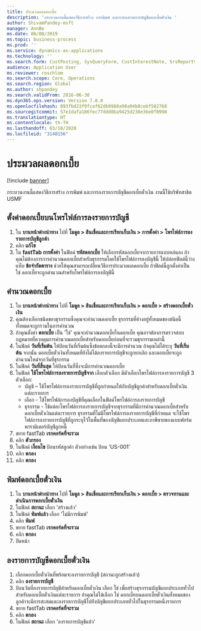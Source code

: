 ```yaml
---
title: ประมวลผลดอกเบี้ย
description: 'กระบวนงานนี้แสดงวิธีการสร้าง การพิมพ์ และการลงรายการบัญชีดอกเบี้ยตั๋วเงิน '
author: ShivamPandey-msft
manager: AnnBe
ms.date: 08/08/2019
ms.topic: business-process
ms.prod: ''
ms.service: dynamics-ax-applications
ms.technology: ''
ms.search.form: CustPosting, SysQueryForm, CustInterestNote, SrsReportViewerForm
audience: Application User
ms.reviewer: roschlom
ms.search.scope: Core, Operations
ms.search.region: Global
ms.author: shpandey
ms.search.validFrom: 2016-06-30
ms.dyn365.ops.version: Version 7.0.0
ms.openlocfilehash: 093fbd23f9fcaf62db9988a98a94b8cebf582768
ms.sourcegitcommit: 57e1dafa186fec77ddd8ba9425d238e36e0f0998
ms.translationtype: HT
ms.contentlocale: th-TH
ms.lasthandoff: 03/18/2020
ms.locfileid: "3140156"
---
```

# <a name="process-interest"></a>ประมวลผลดอกเบี้ย

[!include [banner](../../includes/banner.md)]

กระบวนงานนี้แสดงวิธีการสร้าง การพิมพ์ และการลงรายการบัญชีดอกเบี้ยตั๋วเงิน  งานนี้ใช้บริษัทสาธิต USMF 


## <a name="set-up-interest-on-the-posting-profile"></a>ตั้งค่าดอกเบี้ยบนโพรไฟล์การลงรายการบัญชี
1. ใน **บานหน้าต่างนำทาง** ไปที่ **โมดูล > สินเชื่อและการเรียกเก็บเงิน > การตั้งค่า > โพรไฟล์การลงรายการบัญชีลูกค้า**
2. คลิก **แก้ไข**
3. ใน **fastTab การตั้งค่า** ในฟิลด์ **รหัสดอกเบี้ย** ให้เลือกรหัสดอกเบี้ยจากรายการแบบหล่นลง ถ้าคุณไม่ต้องการการคำนวณดอกเบี้ยสำหรับธุรกรรมโดยใช้โพรไฟล์การลงบัญชีนี้ ให้ปล่อยฟิลด์นี้ว่าง แท็บ **ข้อจำกัดตาราง** ช่วยให้คุณสามารถเปลี่ยนวิธีการประมวลผลดอกเบี้ย ถ้าฟิลด์นี้ถูกตั้งค่าเป็น ใช่ ดอกเบี้ยจะถูกคำนวณสำหรับโพรไฟล์การลงบัญชีนี้  

## <a name="calculate-interest"></a>คำนวณดอกเบี้ย
1. ใน **บานหน้าต่างนำทาง** ไปที่ **โมดูล > สินเชื่อและการเรียกเก็บเงิน > ดอกเบี้ย > สร้างดอกเบี้ยตั๋วเงิน**
2. คุณต้องเลือกชนิดของธุรกรรมซึ่งคุณจะคำนวณดอกเบี้ย  ธุรกรรมที่ค้างอยู่ทั้งหมดของชนิดนี้ทั้งหมดจะถูกรวมในการคำนวณ  
3. ถ้าคุณตั้งค่า **ดอกเบี้ย** เป็น 'ใช่' คุณจะคำนวณดอกเบี้ยในดอกเบี้ย คุณอาจต้องการตรวจสอบกฎหมายที่ควบคุมการคำนวณดอกเบี้ยสำหรับดอกเบี้ยก่อนที่จะรวมธุรกรรมเหล่านี้  
4. ในฟิลด์ **วันที่เริ่มต้น** ให้ป้อนวันที่เริ่มต้นซึ่งข้อตกลงนี้จะมีการคำนวณ ถ้าคุณไม่ได้ระบุ **วันที่เริ่มต้น** จากนั้น ดอกเบี้ยตั๋วเงินทั้งหมดที่ยังไม่ได้ลงรายการบัญชีจะถูกยกเลิก และดอกเบี้ยจะถูกคำนวณใหม่จากวันที่ธุรกรรม
5. ในฟิลด์ **วันที่สิ้นสุด** ให้ป้อนวันที่ซึ่งจะมีการคำนวณดอกเบี้ย
6. ในฟิลด์ **ใช้โพรไฟล์การลงรายการบัญชีจาก** เลือกตัวเลือก มีตัวเลือกโพรไฟล์การลงรายการบัญชี 3 ตัวเลือก:
    - บัญชี – ใช้โพรไฟล์การลงรายการบัญชีที่ถูกกำหนดให้กับบัญชีลูกค้าสำหรับดอกเบี้ยตั๋วเงินแต่ละรายการ 
    - เลือก - ใช้โพรไฟล์การลงบัญชีที่คุณเลือกในฟิลด์โพรไฟล์การลงรายการบัญชี 
    - ธุรกรรม - ใช้แต่ละโพรไฟล์การลงรายการบัญชีจากธุรกรรมที่มีการคำนวณดอกเบี้ยสำหรับดอกเบี้ยตั๋วเงินแต่ละรายการ  ธุรกรรมที่ไม่มีโพรไฟล์การลงรายการบัญชีที่กำหนด จะใช้โพรไฟล์การลงรายการบัญชีที่ถูกระบุไว้ในพื้นที่ของบัญชีแยกประเภทและภาษีขายของแบบฟอร์มพารามิเตอร์บัญชีลูกหนี้  
7. ขยาย fastTab **เรกคอร์ดที่จะรวม**
8. คลิก **ตัวกรอง**
9. ในฟิลด์ **เงื่อนไข** ป้อนรหัสลูกค้า ตัวอย่างเช่น ป้อน 'US-001'
6. คลิก **ตกลง**
7. คลิก **ตกลง**

## <a name="print-interest-notes"></a>พิมพ์ดอกเบี้ยตั๋วเงิน
1. ใน **บานหน้าต่างนำทาง** ไปที่ **โมดูล > สินเชื่อและการเรียกเก็บเงิน > ดอกเบี้ย > ตรวจทานและดำเนินการดอกเบี้ยตั๋วเงิน**
2. ในฟิลด์ **สถานะ** เลือก 'สร้างแล้ว'
3. ในฟิลด์ **พิมพ์แล้ว** เลือก 'ไม่มีการพิมพ์'
4. คลิก **พิมพ์**
5. ขยาย fastTab **เรกคอร์ดที่จะรวม**
6. คลิก **ตกลง**
7. ปิดหน้า

## <a name="post-the-interest-note"></a>ลงรายการบัญชีดอกเบี้ยตั๋วเงิน
1. เลือกดอกเบี้ยตั๋วเงินที่พร้อมจะลงรายการบัญชี (สถานะถูกสร้างแล้ว)
2. คลิก **ลงรายการบัญชี**
3. ป้อนวันที่ลงรายการบัญชีสำหรับดอกเบี้ยตั๋วเงิน เลือก ใช่ เพื่อสร้างธุรกรรมบัญชีแยกประเภททั่วไปสำหรับดอกเบี้ยตั๋วเงินแต่ละรายการ  ถ้าคุณไม่ได้เลือก ใช่ ดอกเบี้ยบนดอกเบี้ยตั๋วเงินทั้งหมดของลูกค้าจะมีการสะสมและลงรายการบัญชีไปยังบัญชีแยกประเภททั่วไปในธุรกรรมหนึ่งรายการ  
4. ขยาย fastTab **เรกคอร์ดที่จะรวม**
5. คลิก **ตกลง**
6. ในฟิลด์ **สถานะ** เลือก 'ลงรายการบัญชีแล้ว'

